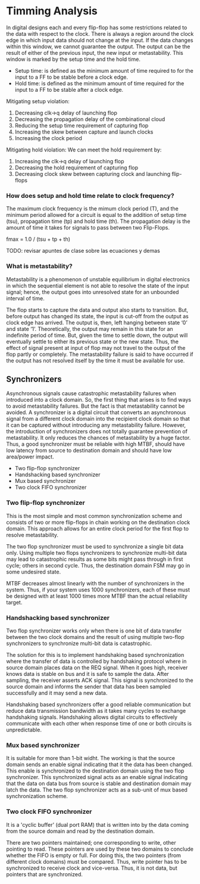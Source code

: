 # Timming Analysis

In digital designs each and every flip-flop has some restrictions related to the data with respect to the clock. There is always a region around the clock edge in which input data should not change at the input. If the data changes within this window, we cannot guarantee the output. The output can be the result of either of the previous input, the new input or metastability. This window is marked by the setup time and the hold time. 

* Setup time: is defined as the minimum amount of time required to for the input to a FF to be stable before a clock edge. 
* Hold time: is defined as the minimum amount of time required for the input to a FF to be stable after a clock edge. 

Mitigating setup violation:
1. Decreasing clk->q delay of launching flop 
2. Decreasing the propagation delay of the combinational cloud 
3. Reducing the setup time requirement of capturing flop 
4. Increasing the skew between capture and launch clocks
5. Increasing the clock period

Mitigating hold violation: We can meet the hold requirement by:
1. Increasing the clk->q delay of launching flop
2. Decreasing the hold requirement of capturing flop
3. Decreasing clock skew between capturing clock and launching flip-flops

### How does setup and hold time relate to clock frequency?

The maximum clock frequency is the mimum clock period (T), and the minimum period allowed for a circuit is equal to the addition of setup time (tsu), propagation time (tp) and hold time (th). The propagation delay is the amount of time it takes for signals to pass between two Flip-Flops.

fmax = 1.0 / (tsu + tp + th)

TODO: revisar apuntes de clase sobre las ecuaciones y demas

### What is metastability?

Metastability is a phenomenon of unstable equilibrium in digital electronics in which the sequential element is not able to resolve the state of the input signal; hence, the output goes into unresolved state for an unbounded interval of time. 

The flop starts to capture the data and output also starts to transition. But, before output has changed its state, the input is cut-off from the output as clock edge has arrived. The output is, then, left hanging between state ‘0’ and state ‘1’. Theoretically, the output may remain in this state for an indefinite period of time. But, given the time to settle down, the output will eventually settle to either its previous state or the new state. Thus, the effect of signal present at input of flop may not travel to the output of the flop partly or completely. The metastability failure is said to have occurred if the output has not resolved itself by the time it must be available for use.

## Synchronizers

Asynchronous signals cause catastrophic metastability failures when introduced into a clock domain. So, the first thing that arises is to find ways to avoid metastability failures. But the fact is that metastability cannot be avoided. A synchronizer is a digital circuit that converts an asynchronous signal from a different clock domain into the recipient clock domain so that it can be captured without introducing any metastability failure. However, the introduction of synchronizers does not totally guarantee prevention of metastability. It only reduces the chances of metastability by a huge factor. Thus, a good synchronizer must be reliable with high MTBF, should have low latency from source to destination domain and should have low area/power impact.

* Two flip-flop synchronizer
* Handshacking based synchronizer
* Mux based synchronizer
* Two clock FIFO synchronizer

### Two flip-flop synchronizer

This is the most simple and most common synchronization scheme and consists of two or more flip-flops in chain working on the destination clock domain. This approach allows for an entire clock period for the first flop to resolve metastability.

The two flop synchronizer must be used to synchronize a single bit data only. Using multiple two flops synchronizers to synchronize multi-bit data may lead to catastrophic results as some bits might pass through in first cycle; others in second cycle. Thus, the destination domain FSM may go in some undesired state.

MTBF decreases almost linearly with the number of synchronizers in the system. Thus, if your system uses 1000 synchronizers, each of these must be designed with at least 1000 times more MTBF than the actual reliability target.

### Handshacking based synchronizer

Two flop synchronizer works only when there is one bit of data transfer between the two clock domains and the result of using multiple two-flop synchronizers to synchronize multi-bit data is catastrophic. 

The solution for this is to implement handshaking based synchronization where the transfer of data is controlled by handshaking protocol where in source domain places data on the REQ signal. When it goes high, receiver knows data is stable on bus and it is safe to sample the data. After sampling, the receiver asserts ACK signal. This signal is synchronized to the source domain and informs the sender that data has been sampled successfully and it may send a new data. 

Handshaking based synchronizers offer a good reliable communication but reduce data transmission bandwidth as it takes many cycles to exchange handshaking signals. Handshaking allows digital circuits to effectively communicate with each other when response time of one or both circuits is unpredictable.

### Mux based synchronizer

It is suitable for more than 1-bit widht. The working is that the source domain sends an enable signal indicating that it the data has been changed. This enable is synchronized to the destination domain using the two flop synchronizer. This synchronized signal acts as an enable signal indicating that the data on data bus from source is stable and destination domain may latch the data. The two flop synchronizer acts as a sub-unit of mux based synchronization scheme.

### Two clock FIFO synchronizer

It is a 'cyclic buffer' (dual port RAM) that is written into by the data coming from the source domain and read by the destination domain.

There are two pointers maintained; one corresponding to write, other pointing to read. These pointers are used by these two domains to conclude whether the FIFO is empty or full. For doing this, the two pointers (from different clock domains) must be compared. Thus, write pointer has to be synchronized to receive clock and vice-versa. Thus, it is not data, but pointers that are synchronized.